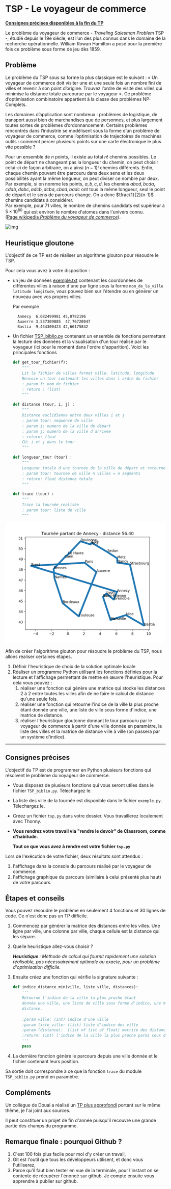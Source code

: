# TSP - Le voyageur de commerce

**[Consignes précises disponibles à la fin du TP](https://github.com/qkzk/data_colab/tree/master/TSP#consignes-pr%C3%A9cises)**

Le problème du voyageur de commerce - _Traveling Salesman Problem_
TSP -, étudié depuis le 19e siècle, est l’un des plus connus dans le domaine de la recherche opérationnelle. William Rowan Hamilton a posé pour la première fois ce problème sous forme de jeu dès 1859.

## Problème

Le problème du TSP sous sa forme la plus classique est le suivant : « Un voyageur de commerce doit visiter une et une seule fois un nombre fini de villes et revenir à son point d’origine. Trouvez l’ordre de visite des villes qui minimise la distance totale parcourue par le voyageur ». Ce problème d’optimisation combinatoire appartient à la classe des problèmes NP-Complets.

Les domaines d’application sont nombreux : problèmes de logistique, de transport aussi bien de marchandises que de personnes, et plus largement toutes sortes de problèmes d’ordonnancement. Certains problèmes rencontrés dans l’industrie se modélisent sous la forme d’un problème de voyageur de commerce, comme l’optimisation de trajectoires de machines outils : comment percer plusieurs points sur une carte électronique le plus vite possible ?

Pour un ensemble de $`n`$ points, il existe au total $`n!`$ chemins
possibles. Le point de départ ne changeant pas la longueur du chemin,
on peut choisir celui-ci de façon arbitraire, on a ainsi $`(n-1)!`$
chemins différents. Enfin, chaque chemin pouvant être parcouru dans
deux sens et les deux possibilités ayant la même longueur, on peut
diviser ce nombre par deux. Par exemple, si on nomme les points, $`a,
b, c, d`$, les chemins $`abcd, bcda, cdab, dabc, adcb, dcba, cbad,
badc`$ ont tous la même longueur, seul le point de départ et le sens
de parcours change. On a donc $`\frac{1}{2}(n-1)`$ chemins candidats
à considérer. \
Par exemple, pour $`71`$ villes, le nombre de chemins candidats est
supérieur à $`5 × 10^{80}`$ qui est environ le nombre d'atomes dans l'univers
connu. \
([Page wikipedia _Problème du voyageur de commerce_](https://fr.wikipedia.org/wiki/Problème_du_voyageur_de_commerce)).

![img](http://helios.mi.parisdescartes.fr/~moisan/gtnum/data/recuit/car54.jpg)

## Heuristique gloutone

L'objectif de ce TP est de réaliser un algorithme glouton pour résoudre le TSP.

Pour cela vous avez à votre disposition :

- un jeu de données [exemple.txt](exemple.txt)  contenant les
  coordonnées de différentes villes à raison d'une par ligne sous la
  forme `nom_de_la_ville latitude longitude`, vous pouvez bien sur
  l'étendre ou en générer un nouveau avec vos propres villes.

  Par exemple

  ```
    Annecy	6,082499981	45,8782196
    Auxerre	3,537309885	 47,76720047
    Bastia	9,434300423	42,66175842
  ```

- Un fichier [TSP_biblio.py](TSP_biblio.py) contenant un ensemble de fonctions permettant la lecture des données et la visualisation d'un tour réalisé par le voyageur (ici pour le moment dans l'ordre d'apparition). Voici les principales fonctions

    ```python
    def get_tour_fichier(f):
        """
        Lit le fichier de villes format ville, latitude, longitude
        Renvoie un tour contenant les villes dans l ordre du fichier
        : param f: nom de fichier
        : return : (list)
        """
    ```

    ```python
    def distance (tour, i, j) :
        """
        Distance euclidienne entre deux villes i et j
        : param tour: sequence de ville
        : param i: numero de la ville de départ
        : param j: numero de la ville d arrivee
        : return: float
        CU: i et j dans le tour
        """
    ```

    ```python
    def longueur_tour (tour) :
        """
        Longueur totale d une tournée de la ville de départ et retourne à la ville de départ
        : param tour: tournee de ville n villes = n segments
        : return: float distance totale
        """
    ```

    ```python
    def trace (tour) :
        """
        Trace la tournée realisée
        : param tour: liste de ville
        """
    ```


![Tournée Annecy (plus proche voisin)](tournee_Annecy_ppv.png)

Afin de créer l'algorithme glouton pour résoudre le problème du TSP, nous allons réaliser certaines étapes.

1. Définir l'heuristique de choix de la solution optimale locale
2. Réaliser un programme Python utilisant les fonctions définies pour la lecture et l'affichage permettant de mettre en œuvre l'heuristique. Pour cela vous pouvez :
   1. réaliser une fonction qui génère une matrice qui stocke les distances 2 à 2 entre toutes les villes afin de ne faire le calcul de distance qu'une seule fois.
   2. réaliser une fonction qui retourne l'indice de la ville la plus proche étant donnée une ville, une liste de ville sous forme d'indice, une matrice de distance.
   3. réaliser l'heuristique gloutonne donnant le tour parcouru par le voyageur de commerce à partir d'une ville donnée en paramètre, la liste des villes et la matrice de distance ville à ville (on passera par un système d'indice).

---

## Consignes précises

L'objectif du TP est de programmer en Python plusieurs fonctions qui résolvent le problème du voyageur de commerce.

* Vous disposez de plusieurs fonctions qui vous seront utiles dans le fichier `TSP_biblio.py`. Télechargez le.
* La liste des ville de la tournée est disponible dans le fichier `exemple.py`. Télechargez le.
* Créez un fichier `tsp.py` dans votre dossier. Vous travaillerez localement avec Thonny.
* **Vous rendrez votre travail via "rendre le devoir" de Classroom, comme d'habitude.**

    **Tout ce que vous avez à rendre est votre fichier `tsp.py`**

Lors de l'exécution de votre fichier, deux résultats sont attendus :

1. l'affichage dans la console du parcours réalisé par le voyageur de commerce.
2. l'affichage graphique du parcours (similaire à celui présenté plus haut) de votre parcours.

## Étapes et conseils

Vous pouvez résoudre le problème en seulement 4 fonctions et 30 lignes de code.
Ce n'est donc pas un TP difficile.

1. Commencez par générer la matrice des distances entre les villes. Une ligne par ville, une colonne par ville, chaque cellule est la distance qui les sépare.
2. Quelle heuristique allez-vous choisir ?

    _**Heuristique** : Méthode de calcul qui fournit rapidement une solution réalisable, pas nécessairement optimale ou exacte, pour un problème d'optimisation difficile._
3. Ensuite créez une fonction qui vérifie la signature suivante :

    ~~~python
    def indice_distance_min(ville, liste_ville, distances):
        '''
        Retourne l'indice de la ville la plus proche étant
        donnée une ville, une liste de ville sous forme d'indice, une matrice de
        distance.

        :param ville: (int) indice d'une ville
        :param liste_ville: (list) liste d'indice des ville
        :param (distance):  (list of list of float) matrice des distances
        :return: (int) l'indice de la ville la plus proche parmi ceux de la liste
        '''
        pass
    ~~~
4. La dernière fonction génère le parcours depuis une ville donnée et le fichier
  contenant leurs position.

  Sa sortie doit correspondre à ce que la fonction `trace` du module `TSP_biblio.py`
  prend en paramètre.


## Compléments

Un collègue de Douai a réalisé un [TP plus approfondi](tour_de_France_d_Alice) portant sur le même thème,
je l'ai joint aux sources.

Il peut constituer un projet de fin d'année puisqu'il recouvre une grande partie
des champs du programme.


## Remarque finale : pourquoi Github ?

1. C'est 100 fois plus facile pour moi d'y créer un travail,
2. Git est l'outil que tous les développeurs utilisent, et donc vous l'utiliserez,
3. Parce qu'il faut bien tester en vue de la terminale, pour l'instant on se contente de récupérer l'énoncé sur github. Je compte ensuite vous apprendre à publier sur github.
